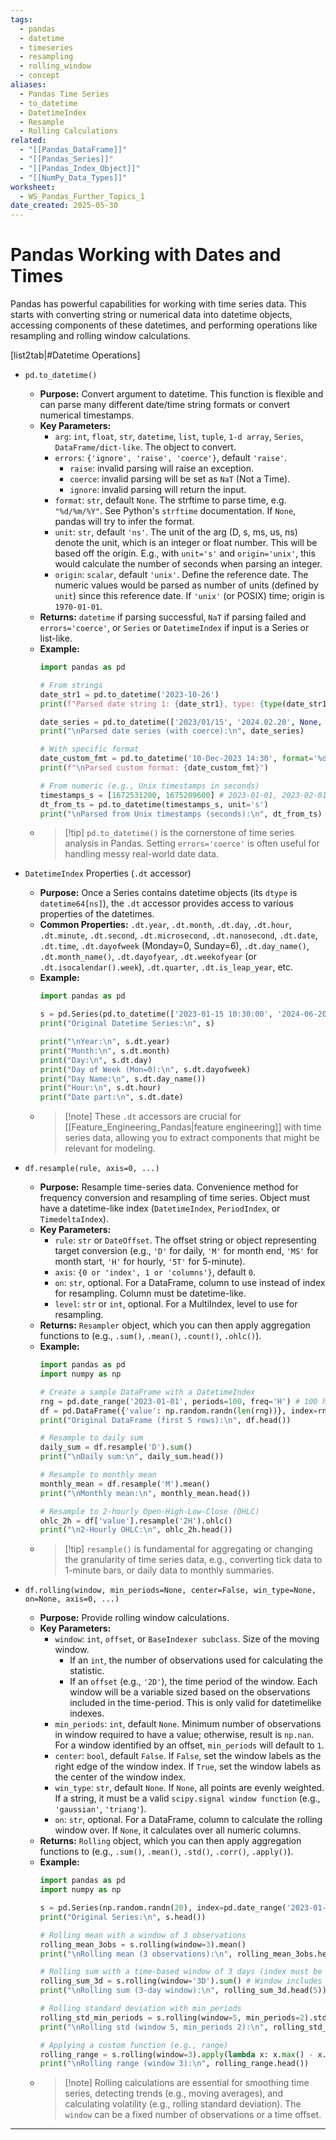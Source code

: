 ```yaml
---
tags:
  - pandas
  - datetime
  - timeseries
  - resampling
  - rolling_window
  - concept
aliases:
  - Pandas Time Series
  - to_datetime
  - DatetimeIndex
  - Resample
  - Rolling Calculations
related:
  - "[[Pandas_DataFrame]]"
  - "[[Pandas_Series]]"
  - "[[Pandas_Index_Object]]"
  - "[[NumPy_Data_Types]]"
worksheet:
  - WS_Pandas_Further_Topics_1
date_created: 2025-05-30
---
```

# Pandas Working with Dates and Times

Pandas has powerful capabilities for working with time series data. This starts with converting string or numerical data into datetime objects, accessing components of these datetimes, and performing operations like resampling and rolling window calculations.

[list2tab|#Datetime Operations]
- `pd.to_datetime()`
    - **Purpose:** Convert argument to datetime. This function is flexible and can parse many different date/time string formats or convert numerical timestamps.
    - **Key Parameters:**
        - `arg`: `int`, `float`, `str`, `datetime`, `list`, `tuple`, `1-d array`, `Series`, `DataFrame/dict-like`. The object to convert.
        - `errors`: `{'ignore', 'raise', 'coerce'}`, default `'raise'`.
            - `raise`: invalid parsing will raise an exception.
            - `coerce`: invalid parsing will be set as `NaT` (Not a Time).
            - `ignore`: invalid parsing will return the input.
        - `format`: `str`, default `None`. The strftime to parse time, e.g. `"%d/%m/%Y"`. See Python's `strftime` documentation. If `None`, pandas will try to infer the format.
        - `unit`: `str`, default `'ns'`. The unit of the arg (D, s, ms, us, ns) denote the unit, which is an integer or float number. This will be based off the origin. E.g., with `unit='s'` and `origin='unix'`, this would calculate the number of seconds when parsing an integer.
        - `origin`: `scalar`, default `'unix'`. Define the reference date. The numeric values would be parsed as number of units (defined by `unit`) since this reference date. If `'unix'` (or POSIX) time; origin is `1970-01-01`.
    - **Returns:** `datetime` if parsing successful, `NaT` if parsing failed and `errors='coerce'`, or `Series` or `DatetimeIndex` if input is a Series or list-like.
    - **Example:**
      ```python
      import pandas as pd

      # From strings
      date_str1 = pd.to_datetime('2023-10-26')
      print(f"Parsed date string 1: {date_str1}, type: {type(date_str1)}")

      date_series = pd.to_datetime(['2023/01/15', '2024.02.20', None, 'invalid_date'], errors='coerce')
      print("\nParsed date series (with coerce):\n", date_series)

      # With specific format
      date_custom_fmt = pd.to_datetime('10-Dec-2023 14:30', format='%d-%b-%Y %H:%M')
      print(f"\nParsed custom format: {date_custom_fmt}")

      # From numeric (e.g., Unix timestamps in seconds)
      timestamps_s = [1672531200, 1675209600] # 2023-01-01, 2023-02-01
      dt_from_ts = pd.to_datetime(timestamps_s, unit='s')
      print("\nParsed from Unix timestamps (seconds):\n", dt_from_ts)
      ```
    - >[!tip] `pd.to_datetime()` is the cornerstone of time series analysis in Pandas. Setting `errors='coerce'` is often useful for handling messy real-world date data.

- `DatetimeIndex` Properties (`.dt` accessor)
    - **Purpose:** Once a Series contains datetime objects (its `dtype` is `datetime64[ns]`), the `.dt` accessor provides access to various properties of the datetimes.
    - **Common Properties:** `.dt.year`, `.dt.month`, `.dt.day`, `.dt.hour`, `.dt.minute`, `.dt.second`, `.dt.microsecond`, `.dt.nanosecond`, `.dt.date`, `.dt.time`, `.dt.dayofweek` (Monday=0, Sunday=6), `.dt.day_name()`, `.dt.month_name()`, `.dt.dayofyear`, `.dt.weekofyear` (or `.dt.isocalendar().week`), `.dt.quarter`, `.dt.is_leap_year`, etc.
    - **Example:**
      ```python
      import pandas as pd

      s = pd.Series(pd.to_datetime(['2023-01-15 10:30:00', '2024-06-20 22:15:45', pd.NaT]))
      print("Original Datetime Series:\n", s)

      print("\nYear:\n", s.dt.year)
      print("Month:\n", s.dt.month)
      print("Day:\n", s.dt.day)
      print("Day of Week (Mon=0):\n", s.dt.dayofweek)
      print("Day Name:\n", s.dt.day_name())
      print("Hour:\n", s.dt.hour)
      print("Date part:\n", s.dt.date)
      ```
    - >[!note] These `.dt` accessors are crucial for [[Feature_Engineering_Pandas|feature engineering]] with time series data, allowing you to extract components that might be relevant for modeling.

- `df.resample(rule, axis=0, ...)`
    - **Purpose:** Resample time-series data. Convenience method for frequency conversion and resampling of time series. Object must have a datetime-like index (`DatetimeIndex`, `PeriodIndex`, or `TimedeltaIndex`).
    - **Key Parameters:**
        - `rule`: `str` or `DateOffset`. The offset string or object representing target conversion (e.g., `'D'` for daily, `'M'` for month end, `'MS'` for month start, `'H'` for hourly, `'5T'` for 5-minute).
        - `axis`: `{0 or 'index', 1 or 'columns'}`, default `0`.
        - `on`: `str`, optional. For a DataFrame, column to use instead of index for resampling. Column must be datetime-like.
        - `level`: `str` or `int`, optional. For a MultiIndex, level to use for resampling.
    - **Returns:** `Resampler` object, which you can then apply aggregation functions to (e.g., `.sum()`, `.mean()`, `.count()`, `.ohlc()`).
    - **Example:**
      ```python
      import pandas as pd
      import numpy as np

      # Create a sample DataFrame with a DatetimeIndex
      rng = pd.date_range('2023-01-01', periods=100, freq='H') # 100 hourly periods
      df = pd.DataFrame({'value': np.random.randn(len(rng))}, index=rng)
      print("Original DataFrame (first 5 rows):\n", df.head())

      # Resample to daily sum
      daily_sum = df.resample('D').sum()
      print("\nDaily sum:\n", daily_sum.head())

      # Resample to monthly mean
      monthly_mean = df.resample('M').mean()
      print("\nMonthly mean:\n", monthly_mean.head())

      # Resample to 2-hourly Open-High-Low-Close (OHLC)
      ohlc_2h = df['value'].resample('2H').ohlc()
      print("\n2-Hourly OHLC:\n", ohlc_2h.head())
      ```
    - >[!tip] `resample()` is fundamental for aggregating or changing the granularity of time series data, e.g., converting tick data to 1-minute bars, or daily data to monthly summaries.

- `df.rolling(window, min_periods=None, center=False, win_type=None, on=None, axis=0, ...)`
    - **Purpose:** Provide rolling window calculations.
    - **Key Parameters:**
        - `window`: `int`, `offset`, or `BaseIndexer subclass`. Size of the moving window.
            - If an `int`, the number of observations used for calculating the statistic.
            - If an `offset` (e.g., `'2D'`), the time period of the window. Each window will be a variable sized based on the observations included in the time-period. This is only valid for datetimelike indexes.
        - `min_periods`: `int`, default `None`. Minimum number of observations in window required to have a value; otherwise, result is `np.nan`. For a window identified by an offset, `min_periods` will default to `1`.
        - `center`: `bool`, default `False`. If `False`, set the window labels as the right edge of the window index. If `True`, set the window labels as the center of the window index.
        - `win_type`: `str`, default `None`. If `None`, all points are evenly weighted. If a string, it must be a valid `scipy.signal window function` (e.g., `'gaussian'`, `'triang'`).
        - `on`: `str`, optional. For a DataFrame, column to calculate the rolling window over. If `None`, it calculates over all numeric columns.
    - **Returns:** `Rolling` object, which you can then apply aggregation functions to (e.g., `.sum()`, `.mean()`, `.std()`, `.corr()`, `.apply()`).
    - **Example:**
      ```python
      import pandas as pd
      import numpy as np

      s = pd.Series(np.random.randn(20), index=pd.date_range('2023-01-01', periods=20, freq='D'))
      print("Original Series:\n", s.head())

      # Rolling mean with a window of 3 observations
      rolling_mean_3obs = s.rolling(window=3).mean()
      print("\nRolling mean (3 observations):\n", rolling_mean_3obs.head(5))

      # Rolling sum with a time-based window of 3 days (index must be datetime-like)
      rolling_sum_3d = s.rolling(window='3D').sum() # Window includes current day and previous 2 days
      print("\nRolling sum (3-day window):\n", rolling_sum_3d.head(5))
      
      # Rolling standard deviation with min_periods
      rolling_std_min_periods = s.rolling(window=5, min_periods=2).std()
      print("\nRolling std (window 5, min_periods 2):\n", rolling_std_min_periods.head())

      # Applying a custom function (e.g., range)
      rolling_range = s.rolling(window=3).apply(lambda x: x.max() - x.min(), raw=True)
      print("\nRolling range (window 3):\n", rolling_range.head())
      ```
    - >[!note] Rolling calculations are essential for smoothing time series, detecting trends (e.g., moving averages), and calculating volatility (e.g., rolling standard deviation). The `window` can be a fixed number of observations or a time offset.

---